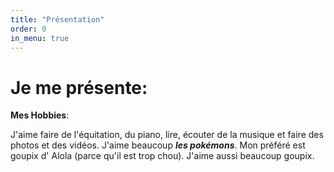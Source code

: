 ```yaml
---
title: "Présentation"
order: 0
in_menu: true
---
```

# Je me présente:

**Mes Hobbies**:

J'aime faire de l'équitation, du piano, lire, écouter de la musique et faire des photos et des vidéos. 
J'aime beaucoup **_les pokémons_**.
Mon préféré est goupix d' Alola (parce qu'il est trop chou). J'aime aussi beaucoup goupix. 